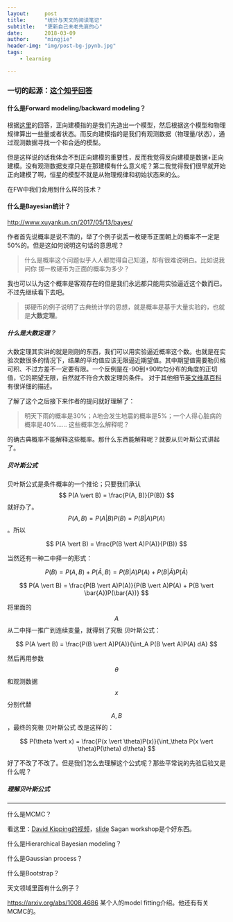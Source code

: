 ```yaml
---
layout:     post
title:      "统计与天文的阅读笔记"
subtitle:   "更新自己未老先衰的心"
date:       2018-03-09
author:     "mingjie"
header-img: "img/post-bg-jpynb.jpg"
tags:
    - learning

---
```


### 一切的起源：[这个知乎回答](https://www.zhihu.com/question/266225629)

#### 什么是Forward modeling/backward modeling？

根据[这里](https://astronomy.stackexchange.com/questions/19687/what-does-forward-modeling-mean)的回答，正向建模指的是我们先造出一个模型，然后根据这个模型和物理规律算出一些量或者状态。而反向建模指的是我们有观测数据（物理量/状态），通过观测数据寻找一个和合适的模型。

但是这样说的话我体会不到正向建模的重要性，反而我觉得反向建模是数据+正向建模。没有观测数据支撑只是在那建模有什么意义呢？第二我觉得我们很早就开始正向建模了啊，恒星的模型不就是从物理规律和初始状态来的么。


在FW中我们会用到什么样的技术？

#### 什么是Bayesian统计？
http://www.xuyankun.cn/2017/05/13/bayes/

作者首先说概率是说不清的，举了个例子说丢一枚硬币正面朝上的概率不一定是50%的。但是这如何说明这句话的意思呢？
> 什么是概率这个问题似乎人人都觉得自己知道，却有很难说明白。比如说我问你 掷一枚硬币为正面的概率为多少？

我也可以认为这个概率是客观存在的但是我们永远都只能用实验逼近这个数而已。不过先继续看下去吧。

> 掷硬币的例子说明了古典统计学的思想，就是概率是基于大量实验的，也就是**大数定理**。

##### 什么是大数定理？

大数定理其实讲的就是刚刚的东西，我们可以用实验逼近概率这个数。也就是在实验次数很多的情况下，结果的平均值应该无限逼近期望值。其中期望值需要勒贝格可积、不过方差不一定要有限。一个反例是在-90到+90均匀分布的角度的正切值，它的期望无限，自然就不符合大数定理的条件。
对于其他细节[英文维基百科](https://en.wikipedia.org/wiki/Law_of_large_numbers)有很详细的描述。

了解了这个之后接下来作者的提问就好理解了：

> 明天下雨的概率是30%；A地会发生地震的概率是5%；一个人得心脏病的概率是40%…… 这些概率怎么解释呢？

的确古典概率不能解释这些概率。那什么东西能解释呢？就要从贝叶斯公式讲起了。

##### 贝叶斯公式

贝叶斯公式是条件概率的一个推论；只要我们承认$$ P(A \vert B) = \frac{P(A, B)}{P(B)} $$就好办了。$$ P(A, B) = P(A \vert B)P(B) = P(B \vert A)P(A) $$。所以

$$ P(A \vert B) = \frac{P(B \vert A)P(A)}{P(B)} $$

当然还有一种二中择一的形式：

$$ P(B) = P(A, B) + P(\bar{A}, B) = P(B \vert A)P(A) + P(B \vert \bar{A})P(\bar{A}) $$

$$ P(A \vert B) = \frac{P(B \vert A)P(A)}{P(B \vert A)P(A) + P(B \vert \bar{A})P(\bar{A})} $$

将里面的$$ A $$从二中择一推广到连续变量，就得到了究极 贝叶斯公式：

$$ P(A \vert B) = \frac{P(B \vert A)P(A)}{\int_A P(B \vert A)P(A) dA} $$

然后再用参数$$ \theta $$和观测数据$$ x $$分别代替$$ A, B $$，最终的究极 贝叶斯公式 改是这样的：

$$ P(\theta \vert x) = \frac{P(x \vert \theta)P(x)}{\int_\theta P(x \vert \theta)P(\theta) d\theta} $$

好了不改了不改了。但是我们怎么去理解这个公式呢？那些平常说的先验后验又是什么呢？

##### 理解贝叶斯公式

------------
什么是MCMC？

看这里：[David Kipping的视频](https://www.youtube.com/watch?v=vTUwEu53uzs)，[slide](https://github.com/davidkipping)
Sagan workshop是个好东西。

什么是Hierarchical Bayesian modeling？

什么是Gaussian process？

什么是Bootstrap？

天文领域里面有什么例子？

https://arxiv.org/abs/1008.4686 某个人的model fitting介绍。他还有有关MCMC的。
